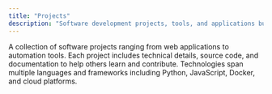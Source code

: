 ```yaml
---
title: "Projects"
description: "Software development projects, tools, and applications built to solve real-world problems."
---
```


A collection of software projects ranging from web applications to automation tools. Each project includes technical details, source code, and documentation to help others learn and contribute. Technologies span multiple languages and frameworks including Python, JavaScript, Docker, and cloud platforms.